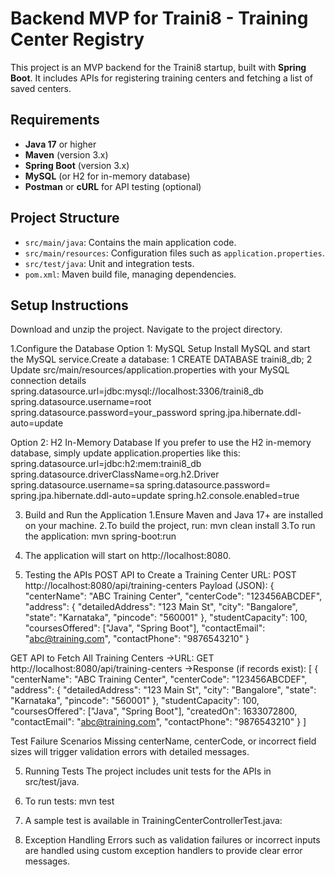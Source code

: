 # Backend MVP for Traini8 - Training Center Registry

This project is an MVP backend for the Traini8 startup, built with **Spring Boot**. It includes APIs for registering training centers and fetching a list of saved centers.

## Requirements

- **Java 17** or higher
- **Maven** (version 3.x)
- **Spring Boot** (version 3.x)
- **MySQL** (or H2 for in-memory database)
- **Postman** or **cURL** for API testing (optional)
  
## Project Structure

- `src/main/java`: Contains the main application code.
- `src/main/resources`: Configuration files such as `application.properties`.
- `src/test/java`: Unit and integration tests.
- `pom.xml`: Maven build file, managing dependencies.

## Setup Instructions
Download and unzip the project.
Navigate to the project directory.

1.Configure the Database 
Option 1: MySQL Setup Install MySQL and start the MySQL service.Create a database:
1 CREATE DATABASE traini8_db; 
2 Update src/main/resources/application.properties with your MySQL connection details
spring.datasource.url=jdbc:mysql://localhost:3306/traini8_db 
spring.datasource.username=root 
spring.datasource.password=your_password 
spring.jpa.hibernate.ddl-auto=update 

Option 2: H2 In-Memory Database If you prefer to use the H2 in-memory database, simply update application.properties like this:
spring.datasource.url=jdbc:h2:mem:traini8_db spring.datasource.driverClassName=org.h2.Driver 
spring.datasource.username=sa 
spring.datasource.password= 
spring.jpa.hibernate.ddl-auto=update 
spring.h2.console.enabled=true

3. Build and Run the Application
 1.Ensure Maven and Java 17+ are installed on your machine.
 2.To build the project, run:
   mvn clean install
 3.To run the application:
   mvn spring-boot:run
 4. The application will start on http://localhost:8080.
  
4. Testing the APIs
POST API to Create a Training Center
URL: POST http://localhost:8080/api/training-centers
Payload (JSON):
{
  "centerName": "ABC Training Center",
  "centerCode": "123456ABCDEF",
  "address": {
    "detailedAddress": "123 Main St",
    "city": "Bangalore",
    "state": "Karnataka",
    "pincode": "560001"
  },
  "studentCapacity": 100,
  "coursesOffered": ["Java", "Spring Boot"],
  "contactEmail": "abc@training.com",
  "contactPhone": "9876543210"
}

GET API to Fetch All Training Centers
 ->URL: GET http://localhost:8080/api/training-centers
 ->Response (if records exist):
   [
  {
    "centerName": "ABC Training Center",
    "centerCode": "123456ABCDEF",
    "address": {
      "detailedAddress": "123 Main St",
      "city": "Bangalore",
      "state": "Karnataka",
      "pincode": "560001"
    },
    "studentCapacity": 100,
    "coursesOffered": ["Java", "Spring Boot"],
    "createdOn": 1633072800,
    "contactEmail": "abc@training.com",
    "contactPhone": "9876543210"
  }
]

Test Failure Scenarios
Missing centerName, centerCode, or incorrect field sizes will trigger validation errors with detailed messages.

5. Running Tests
The project includes unit tests for the APIs in src/test/java.
 1. To run tests:
  mvn test
 2. A sample test is available in TrainingCenterControllerTest.java:
    
6. Exception Handling
Errors such as validation failures or incorrect inputs are handled using custom exception handlers to provide clear error messages.
